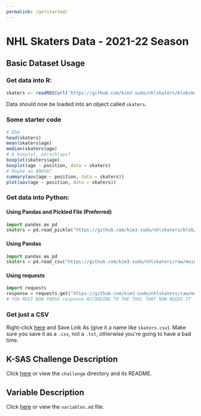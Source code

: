 ```yaml
---
permalink: /getstarted/
---
```


# NHL Skaters Data - 2021-22 Season

## Basic Dataset Usage

### Get data into R:

```R
skaters <- readRDS(url('https://github.com/kim3-sudo/nhlskaters/blob/main/data/skaters.rds?raw=true'))
```

Data should now be loaded into an object called `skaters`.

### Some starter code

```R
# EDA
head(skaters)
mean(skaters$age)
median(skaters$age)
# A boxplot, perschlaps?
boxplot(skaters$age)
boxplot(age ~ position, data = skaters)
# Maybe an ANOVA?
summary(aov(age ~ position, data = skaters))
plot(aov(age ~ position, data = skaters))
```

### Get data into Python:

#### Using Pandas and Pickled File (Preferred)

```python
import pandas as pd
skaters = pd.read_pickle("https://github.com/kim3-sudo/nhlskaters/blob/main/data/skaters.pkl?raw=true")
```

#### Using Pandas

```python
import pandas as pd
skaters = pd.read_csv("https://github.com/kim3-sudo/nhlskaters/raw/main/data/skaters.csv")
```

#### Using requests

```python
import requests
response = requests.get("https://github.com/kim3-sudo/nhlskaters/raw/main/data/skaters.csv").text
# YOU MUST NOW PARSE response ACCORDING TO THE TOOL THAT NOW NEEDS IT
```
### Get just a CSV

Right-click [here](https://github.com/kim3-sudo/nhlskaters/raw/main/data/skaters.csv) and Save Link As (give it a name like `skaters.csv`). Make sure you save it as a `.csv`, not a `.txt`, otherwise you're going to have a bad time.

## K-SAS Challenge Description

Click [here](https://github.com/kim3-sudo/nhlskaters/tree/main/challenge) or view the `challenge` directory and its README.

## Variable Description

Click [here](https://github.com/kim3-sudo/nhlskaters/blob/main/variables.md) or view the `variables.md` file.

